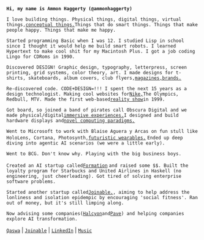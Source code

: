 __`Hi, my name is Ammon Haggerty (@ammonhaggerty)`__

`I love building things. Physical things, digital things, virtual things,`[`conceptual things.`](https://qaswa.com/sixth-sense)`Things that do smart things. Things that make people happy. Things that make me happy.`

`Started programming Basic when I was 12. I studied Lisp in school since I thought it would help me build smart robots. I learned Hypertext to make cool shit for my Macintosh Plus. I got a job coding Lingo for CDRoms in 1990.`

`Discovered DESIGN! Graphic design, typography, letterpress, screen printing, grid systems, color theory, art. I made designs for t-shirts, skateboards, album covers, club flyers,`[`magazines,`](https://qaswa.com/rhythmos-issue-2)[`brands.`](https://qaswa.com/37signals)

`Re-discovered code. CODE+DESIGN=!!! I spent the next 15 years as a design technologist. Making cool websites for`[`Nike,`](https://qaswa.com/nike-skateboarding-v3)`The Olympics, Redbull, MTV. Made the first web-based`[`reality show`](https://qaswa.com/first-ascent)`in 1999.`

`Got board, so joined a band of pirates call Obscura Digital and we made physical/digital`[`immersive experiences.`](https://qaswa.com/facebook-ar)`I designed and build hardware displays and`[`novel computing paradigms.`](https://qaswa.com/bluescape)

`Went to Microsoft to work with Blaise Aguera y Arcas on fun stull like HoloLens, Cortana, Photosynth,`[`futuristic wearables.`](https://qaswa.com/serendipity-watch) `Ended up deep diving into agentic AI scenarios (we were a little early).`

`Went to BCG. Don't know why. Playing with the big business boys.`

`Created an AI startup called`[`Formation`](https://qaswa.com/formation) `and raised some $$. Built the loyalty program for Starbucks and United Airlines in Haskell (no engineering, just cheerleading). Got tired of solving enterprise software problems.`

`Started another startup called`[`Joinable.`](https://joinable.us)`, aiming to help address the lonliness and isolation epidempic by encouraging 'social fitness'. Ran out of money, but it's still limping along.`

`Now advising some companies(`[`Halcyon`](https://halcyon.eco)`and`[`Pave`](https://pave.team)`) and helping companies explore AI transformation.`

[`Qaswa`](https://qaswa.com/) | [`Joinable`](https://joinable.us/) | [`LinkedIn`](https://www.linkedin.com/in/ammon/) | [`Music`](https://qaswa.com/music)


<!---
ammonhaggerty/ammonhaggerty is a ✨ special ✨ repository because its `README.md` (this file) appears on your GitHub profile.
You can click the Preview link to take a look at your changes.
--->
